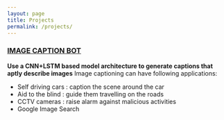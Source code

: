 ```yaml
---
layout: page
title: Projects
permalink: /projects/
---
```


### [IMAGE CAPTION BOT](https://github.com/Muskan-goyal6/ImageCaptionBot)
**Use a CNN+LSTM based model architecture to generate captions that aptly describe images**
Image captioning can have following applications:
- Self driving cars : caption the scene around the car
- Aid to the blind : guide them travelling on the roads
- CCTV cameras : raise alarm against malicious activities
- Google Image Search


